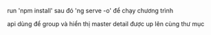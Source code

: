 run 'npm install' sau đó 'ng serve -o' để chạy chương trình

api dùng để group và hiển thị master detail được up lên cùng thư mục